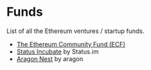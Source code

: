 # Funds

List of all the Ethereum ventures / startup funds.

* [The Ethereum Community Fund (ECF)](ecf.md)
* [Status Incubate](status-incubate.md) by Status.im
* [Aragon Nest](aragon-nest.md) by aragon


